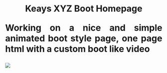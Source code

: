 <h1 align="center"> Keays XYZ Boot Homepage

<p align="justify">Working on a nice and simple animated boot style page, one page html with a custom boot like video
</p>
</h1>

<img src="https://github.com/berlintay/KeaysBootXYZ_WEB/blob/master/media/mod.gif">

